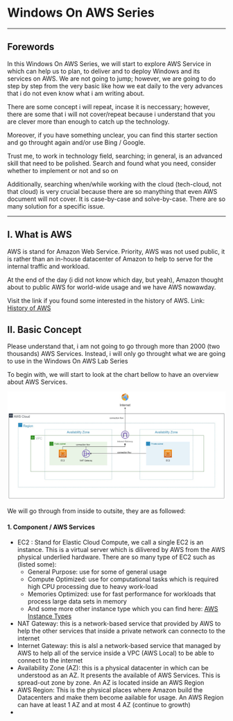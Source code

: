 # Windows On AWS Series
---
## Forewords

In this Windows On AWS Series, we will start to explore AWS Service in which can help us to plan, to deliver and to deploy Windows and its services on AWS. We are not going to jump; however, we are going to do step by step from the very basic like how we eat daily to the very advances that i do not even know what i am writing about.

There are some concept i will repeat, incase it is neccessary; however, there are some that i will not cover/repeat because i understand that you are clever more than enough to catch up the technology. 

Moreover, if you have something unclear, you can find this starter section and go throught again and/or use Bing / Google. 

Trust me, to work in technology field, searching; in general, is an advanced skill that need to be polished. Search and found what you need, consider whether to implement or not and so on

Additionally, searching when/while working with the cloud (tech-cloud, not that cloud) is very crucial because there are so manything that even AWS document will not cover. It is case-by-case and solve-by-case. There are so many solution for a specific issue.

---
## I. What is AWS
AWS is stand for Amazon Web Service. Priority, AWS was not used public, it is rather than an in-house datacenter of Amazon to help to serve for the internal traffic and workload. 

At the end of the day (i did not know which day, but yeah), Amazon thought about to public AWS for world-wide usage and we have AWS nowawday. 

Visit the link if you found some interested in the history of AWS. Link: [History of AWS](https://en.wikipedia.org/wiki/Timeline_of_Amazon_Web_Services)


## II. Basic Concept
Please understand that, i am not going to go through more than 2000 (two thousands) AWS Services. Instead, i will only go throught what we are going to use in the Windows On AWS Lab Series

To begin with, we will start to look at the chart bellow to have an overview about AWS Services. 

![Basic Chart](images/windows-on-aws-basic-diagram.jpg)

We will go through from inside to outsite, they are as followed:

#### 1. Component / AWS Services
- EC2 : Stand for Elastic Cloud Compute, we call a single EC2 is an instance. This is a virtual server which is dilivered by AWS from the AWS physical underlied hardware. There are so many type of EC2 such as (listed some): 
    - General Purpose: use for some of general usage
    - Compute Optimized: use for computational tasks which is required high CPU processing due to heavy work-load
    - Memories Optimized: use for fast performance for workloads that process large data sets in memory
    - And some more other instance type which you can find here: [AWS Instance Types](https://aws.amazon.com/ec2/instance-types/) 
- NAT Gateway: this is a network-based service that provided by AWS to help the other services that inside a private network can connecto to the internet
- Internet Gateway: this is alsl a network-based service that managed by AWS to help all of the service inside a VPC (AWS Local) to be able to connect to the internet
- Availability Zone (AZ): this is a physical datacenter in which can be understood as an AZ. It presents the available of AWS Services. This is spread-out zone by zone. An AZ is located inside an AWS Region
- AWS Region: This is the physical places where Amazon build the Datacenters and make them become aailable for usage. An AWS Region can have at least 1 AZ and at most 4 AZ (continue to growth)
- 

